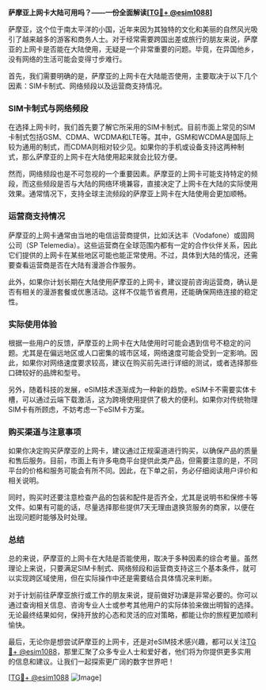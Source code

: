 **萨摩亚上网卡大陆可用吗？——一份全面解读[[TG💪+ @esim1088](https://t.me/s/esim1088)]**

萨摩亚，这个位于南太平洋的小国，近年来因为其独特的文化和美丽的自然风光吸引了越来越多的游客和商务人士。对于经常需要跨国出差或旅行的朋友来说，萨摩亚的上网卡是否能在大陆使用，无疑是一个非常重要的问题。毕竟，在异国他乡，没有网络的生活可能会变得寸步难行。

首先，我们需要明确的是，萨摩亚的上网卡在大陆能否使用，主要取决于以下几个因素：SIM卡制式、网络频段以及运营商支持情况。

### SIM卡制式与网络频段

在选择上网卡时，我们首先要了解它所采用的SIM卡制式。目前市面上常见的SIM卡制式包括GSM、CDMA、WCDMA和LTE等。其中，GSM和WCDMA是国际上较为通用的制式，而CDMA则相对较少见。如果你的手机或设备支持这两种制式，那么萨摩亚的上网卡在大陆使用起来就会比较方便。

然而，网络频段也是不可忽视的一个重要因素。萨摩亚的上网卡可能支持特定的频段，而这些频段是否与大陆的网络环境兼容，直接决定了上网卡在大陆的实际使用效果。通常情况下，支持全球主流频段的萨摩亚上网卡在大陆使用会更加顺畅。

### 运营商支持情况

萨摩亚的上网卡通常由当地的电信运营商提供，比如沃达丰（Vodafone）或固网公司（SP Telemedia）。这些运营商在全球范围内都有一定的合作伙伴关系，因此它们提供的上网卡在某些地区可能也能正常使用。不过，具体到大陆的情况，还需要查看运营商是否在大陆有漫游合作服务。

此外，如果你计划长期在大陆使用萨摩亚的上网卡，建议提前咨询运营商，确认是否有相关的漫游套餐或优惠活动。这样不仅能节省费用，还能确保网络连接的稳定性。

### 实际使用体验

根据一些用户的反馈，萨摩亚的上网卡在大陆使用时可能会遇到信号不稳定的问题。尤其是在偏远地区或人口密集的城市区域，网络速度可能会受到一定影响。因此，如果你对网络速度要求较高，建议在购买前先进行详细的测试，或者选择那些口碑较好的品牌和型号。

另外，随着科技的发展，eSIM技术逐渐成为一种新的趋势。eSIM卡不需要实体卡槽，可以通过云端下载激活，这为跨境使用提供了极大的便利。如果你对传统物理SIM卡有所顾虑，不妨考虑一下eSIM卡方案。

### 购买渠道与注意事项

如果你决定购买萨摩亚的上网卡，建议通过正规渠道进行购买，以确保产品的质量和售后服务。目前，市面上有许多电商平台提供此类产品，但需要注意的是，不同平台的价格和服务可能会有所不同。因此，在下单之前，务必仔细阅读用户评价和相关说明。

同时，购买时还要注意检查产品的包装和配件是否齐全，尤其是说明书和保修卡等文件。如果有可能的话，尽量选择那些提供7天无理由退换货服务的商家，以便在出现问题时能够及时处理。

### 总结

总的来说，萨摩亚的上网卡在大陆是否能使用，取决于多种因素的综合考量。虽然理论上来说，只要满足SIM卡制式、网络频段和运营商支持这三个基本条件，就可以实现跨区域使用，但在实际操作中还是需要结合具体情况来判断。

对于计划前往萨摩亚旅行或工作的朋友来说，提前做好功课是非常必要的。你可以通过查询相关信息、咨询专业人士或参考其他用户的实际体验来做出明智的选择。无论最终结果如何，保持开放的心态和灵活的应对策略，都能让你的旅程更加顺利愉快。

最后，无论你是想尝试萨摩亚的上网卡，还是对eSIM技术感兴趣，都可以关注[TG💪+ @esim1088](https://t.me/s/esim1088)，那里汇聚了众多专业人士和爱好者，他们将为你提供更多实用的信息和建议。让我们一起探索更广阔的数字世界吧！

[[TG💪+ @esim1088](https://t.me/s/esim1088) ![Image](https://i.postimg.cc/4NQfJmqS/Snipaste-2025-05-13-00-14-12.png)]